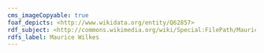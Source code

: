 ```yaml
---
cms_imageCopyable: true
foaf_depicts: <http://www.wikidata.org/entity/Q62857>
rdf_subject: <http://commons.wikimedia.org/wiki/Special:FilePath/Maurice%20Vincent%20Wilkes%201980%20%283%29.jpg>
rdfs_label: Maurice Wilkes
---
```

